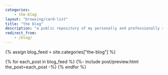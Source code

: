 ```yaml
---
categories:
    - the-blog
layout: "browsing/card-list"
title: "the blog"
description: "a public repository of my personally and professionally relevant musings, updates, ideas, and more"
redirect_from:
    - /blog/
---
```


{% assign blog_feed = site.categories["the-blog"] %}

{% for each_post in blog_feed %}
    {%- include post/preview.html the_post=each_post -%}
{% endfor %}

